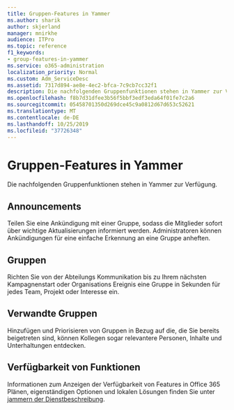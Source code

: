 ```yaml
---
title: Gruppen-Features in Yammer
ms.author: sharik
author: skjerland
manager: mnirkhe
audience: ITPro
ms.topic: reference
f1_keywords:
- group-features-in-yammer
ms.service: o365-administration
localization_priority: Normal
ms.custom: Adm_ServiceDesc
ms.assetid: 7317d894-ae8e-4ec2-bfca-7c9cb7cc32f1
description: Die nachfolgenden Gruppenfunktionen stehen in Yammer zur Verfügung.
ms.openlocfilehash: f8b7d31dfee3b56f5bbf3edf3eda64f01fe7c2a6
ms.sourcegitcommit: 05458701350d269dce45c9a0812d67d653c52621
ms.translationtype: MT
ms.contentlocale: de-DE
ms.lasthandoff: 10/25/2019
ms.locfileid: "37726348"
---
```

# <a name="group-features-in-yammer"></a>Gruppen-Features in Yammer

Die nachfolgenden Gruppenfunktionen stehen in Yammer zur Verfügung.
  
## <a name="announcements"></a>Announcements

Teilen Sie eine Ankündigung mit einer Gruppe, sodass die Mitglieder sofort über wichtige Aktualisierungen informiert werden. Administratoren können Ankündigungen für eine einfache Erkennung an eine Gruppe anheften.
  
## <a name="groups"></a>Gruppen

Richten Sie von der Abteilungs Kommunikation bis zu Ihrem nächsten Kampagnenstart oder Organisations Ereignis eine Gruppe in Sekunden für jedes Team, Projekt oder Interesse ein.
  
## <a name="related-groups"></a>Verwandte Gruppen

Hinzufügen und Priorisieren von Gruppen in Bezug auf die, die Sie bereits beigetreten sind, können Kollegen sogar relevantere Personen, Inhalte und Unterhaltungen entdecken.
  
## <a name="feature-availability"></a>Verfügbarkeit von Funktionen

Informationen zum Anzeigen der Verfügbarkeit von Features in Office 365 Plänen, eigenständigen Optionen und lokalen Lösungen finden Sie unter [jammern der Dienstbeschreibung](yammer-service-description.md).
  